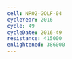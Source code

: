 ```yaml
---
cell: NR02-GOLF-04
cycleYear: 2016
cycle: 49
cycleDate: 2016-49
resistance: 415000
enlightened: 386000 
---
```

      